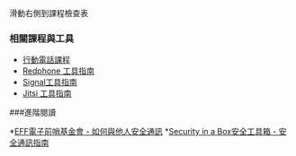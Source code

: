[Title]: # (現在怎樣?)
[Difficulty]: # (初學者)
[Order]: # (4)

滑動右側到課程檢查表

### 相關課程與工具

* [行動電話課程](umbrella://lesson/mobile-phones)
* [Redphone 工具指南](umbrella://lesson/redphone)
* [Signal工具指南](umbrella://lesson/signal)
* [Jitsi 工具指南](umbrella://lesson/jitsi)

###進階閱讀

*[EFF電子前哨基金會 - 如何與他人安全通訊](https://ssd.eff.org/en/module/communicating-others)
*[Security in a Box安全工具箱 - 安全通訊指南](https://securityinabox.org/en/guide/secure-communication)